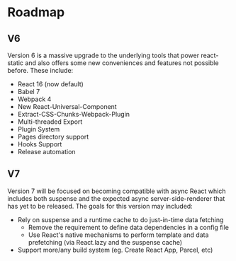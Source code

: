 # Roadmap

## V6

Version 6 is a massive upgrade to the underlying tools that power react-static and also offers some new conveniences and features not possible before. These include:

- React 16 (now default)
- Babel 7
- Webpack 4
- New React-Universal-Component
- Extract-CSS-Chunks-Webpack-Plugin
- Multi-threaded Export
- Plugin System
- Pages directory support
- Hooks Support
- Release automation

## V7

Version 7 will be focused on becoming compatible with async React which includes both suspense and the expected async server-side-renderer that has yet to be released. The goals for this version may included:

- Rely on suspense and a runtime cache to do just-in-time data fetching
  - Remove the requirement to define data dependencies in a config file
  - Use React's native mechanisms to perform template and data prefetching (via React.lazy and the suspense cache)
- Support more/any build system (eg. Create React App, Parcel, etc)
